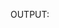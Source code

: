 OUTPUT:

<p align="center">
  <img width="10" height="10" src="https://www.yazilimturkiye.com/wp-content/uploads/2021/06/yenilogo.jpg](http://url/to/img.png](https://user-images.githubusercontent.com/81915186/230472677-dbec5bf8-cd65-458a-b2d8-d08525bfc7e5.png">
</p>
